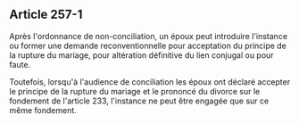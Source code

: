 Article 257-1
----
Après l'ordonnance de non-conciliation, un époux peut introduire l'instance ou
former une demande reconventionnelle pour acceptation du principe de la rupture
du mariage, pour altération définitive du lien conjugal ou pour faute.

Toutefois, lorsqu'à l'audience de conciliation les époux ont déclaré accepter le
principe de la rupture du mariage et le prononcé du divorce sur le fondement de
l'article 233, l'instance ne peut être engagée que sur ce même fondement.
